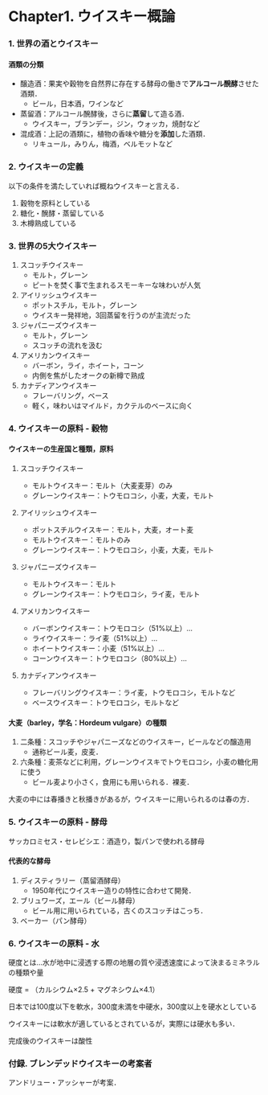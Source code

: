 # Chapter1. ウイスキー概論

### 1. 世界の酒とウイスキー

#### 酒類の分類
- 醸造酒：果実や穀物を自然界に存在する酵母の働きで**アルコール醗酵**させた酒類．
    - ビール，日本酒，ワインなど
- 蒸留酒：アルコール醗酵後，さらに**蒸留**して造る酒．
    - ウイスキー，ブランデー，ジン，ウォッカ，焼酎など
- 混成酒：上記の酒類に，植物の香味や糖分を**添加**した酒類．
    - リキュール，みりん，梅酒，ベルモットなど

### 2. ウイスキーの定義
以下の条件を満たしていれば概ねウイスキーと言える．

1. 穀物を原料としている
2. 糖化・醗酵・蒸留している
3. 木樽熟成している

### 3. 世界の5大ウイスキー

1. スコッチウイスキー
    - モルト，グレーン
    - ピートを焚く事で生まれるスモーキーな味わいが人気
2. アイリッシュウイスキー
    - ポットスチル，モルト，グレーン
    - ウイスキー発祥地，3回蒸留を行うのが主流だった
3. ジャパニーズウイスキー
    - モルト，グレーン
    - スコッチの流れを汲む
4. アメリカンウイスキー
    - バーボン，ライ，ホイート，コーン
    - 内側を焦がしたオークの新樽で熟成
5. カナディアンウイスキー
    - フレーバリング，ベース
    - 軽く，味わいはマイルド，カクテルのベースに向く

### 4. ウイスキーの原料 - 穀物
#### ウイスキーの生産国と種類，原料

1. スコッチウイスキー
    - モルトウイスキー：モルト（大麦麦芽）のみ
    - グレーンウイスキー：トウモロコシ，小麦，大麦，モルト

2. アイリッシュウイスキー
    - ポットスチルウイスキー：モルト，大麦，オート麦
    - モルトウイスキー：モルトのみ
    - グレーンウイスキー：トウモロコシ，小麦，大麦，モルト

3. ジャパニーズウイスキー
    - モルトウイスキー：モルト
    - グレーンウイスキー：トウモロコシ，ライ麦，モルト

4. アメリカンウイスキー
    - バーボンウイスキー：トウモロコシ（51%以上）...
    - ライウイスキー：ライ麦（51%以上）...
    - ホイートウイスキー：小麦（51%以上）...
    - コーンウイスキー：トウモロコシ（80%以上）...

5. カナディアンウイスキー
    - フレーバリングウイスキー：ライ麦，トウモロコシ，モルトなど
    - ベースウイスキー：トウモロコシ，モルトなど

#### 大麦（barley，学名：Hordeum vulgare）の種類
1. 二条種：スコッチやジャパニーズなどのウイスキー，ビールなどの醸造用
    - 通称ビール麦，皮麦．
2. 六条種：麦茶などに利用，グレーンウイスキでトウモロコシ，小麦の糖化用に使う
    - ビール麦より小さく，食用にも用いられる．裸麦．

大麦の中には春播きと秋播きがあるが，ウイスキーに用いられるのは春の方．

### 5. ウイスキーの原料 - 酵母
サッカロミセス・セレビシエ：酒造り，製パンで使われる酵母

#### 代表的な酵母
1. ディスティラリー（蒸留酒酵母）
    - 1950年代にウイスキー造りの特性に合わせて開発． 
2. ブリュワーズ，エール（ビール酵母）
    - ビール用に用いられている，古くのスコッチはこっち．
3. ベーカー（パン酵母）

### 6. ウイスキーの原料 - 水
硬度とは...水が地中に浸透する際の地層の質や浸透速度によって決まるミネラルの種類や量  

硬度 = （カルシウム×2.5 + マグネシウム×4.1）

日本では100度以下を軟水，300度未満を中硬水，300度以上を硬水としている

ウイスキーには軟水が適しているとされているが，実際には硬水も多い．

完成後のウイスキーは酸性

### 付録. ブレンデッドウイスキーの考案者
アンドリュー・アッシャーが考案．

